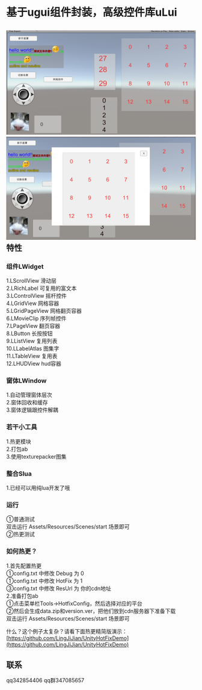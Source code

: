 基于ugui组件封装，高级控件库uLui
====
![](picture/photo1.png)
![](picture/photo2.png)
特性
-------  
### 组件LWidget
1.LScrollView 滑动层<br>
2.LRichLabel 可复用的富文本<br>
3.LControlView 摇杆控件<br>
4.LGridView 网格容器<br>
5.LGridPageView 网格翻页容器<br>
6.LMovieClip 序列帧控件<br>
7.LPageView 翻页容器<br>
8.LButton 长按按钮<br>
9.LListView 复用列表<br>
10.LLabelAtlas 图集字<br>
11.LTableView 复用表<br>
12.LHUDView hud容器<br>

### 窗体LWindow
1.自动管理窗体层次<br>
2.窗体回收和缓存<br>
3.窗体逻辑跟控件解耦<br>

### 若干小工具
1.热更模块<br>
2.打包ab<br>
3.使用texturepacker图集<br>

### 整合Slua
1.已经可以用纯lua开发了哦 <br>

### 运行
①普通测试<br>
双击运行 Assets/Resources/Scenes/start 场景即可<br>
②热更测试<br>

### 如何热更？
1.首先配置热更<br>
①config.txt 中修改 Debug 为 0<br>
①config.txt 中修改 HotFix 为 1<br>
③config.txt 中修改 ResUrl 为 你的cdn地址<br>
2.准备打包ab<br>
①点击菜单栏Tools->HotfixConfig，然后选择对应的平台<br>
②然后会生成data.zip和version.ver，把他们放到cdn服务器下准备下载<br>
双击运行 Assets/Resources/Scenes/start 场景即可<br>

什么？这个例子太复杂？请看下面热更精简版演示：<br>
[https://github.com/LingJiJian/UnityHotFixDemo](https://github.com/LingJiJian/UnityHotFixDemo)<br />  

联系
-------
qq342854406  qq群347085657
